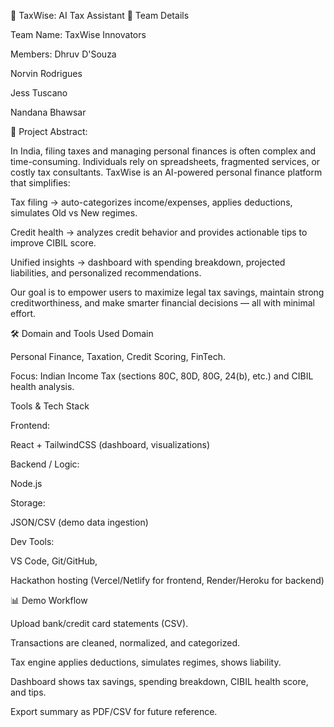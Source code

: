 🚀 TaxWise: AI Tax Assistant
👥 Team Details

Team Name: TaxWise Innovators

Members:
Dhruv D'Souza

Norvin Rodrigues

Jess Tuscano

Nandana Bhawsar

📌 Project Abstract:

In India, filing taxes and managing personal finances is often complex and time-consuming. Individuals rely on spreadsheets, fragmented services, or costly tax consultants. TaxWise is an AI-powered personal finance platform that simplifies:

Tax filing → auto-categorizes income/expenses, applies deductions, simulates Old vs New regimes.

Credit health → analyzes credit behavior and provides actionable tips to improve CIBIL score.

Unified insights → dashboard with spending breakdown, projected liabilities, and personalized recommendations.

Our goal is to empower users to maximize legal tax savings, maintain strong creditworthiness, and make smarter financial decisions — all with minimal effort.

🛠️ Domain and Tools Used
Domain

Personal Finance, Taxation, Credit Scoring, FinTech.

Focus: Indian Income Tax (sections 80C, 80D, 80G, 24(b), etc.) and CIBIL health analysis.

Tools & Tech Stack

Frontend:

React + TailwindCSS (dashboard, visualizations)


Backend / Logic:

Node.js 


Storage:

JSON/CSV (demo data ingestion)


Dev Tools:

VS Code, Git/GitHub, 

Hackathon hosting (Vercel/Netlify for frontend, Render/Heroku for backend)

📊 Demo Workflow

Upload bank/credit card statements (CSV).

Transactions are cleaned, normalized, and categorized.

Tax engine applies deductions, simulates regimes, shows liability.

Dashboard shows tax savings, spending breakdown, CIBIL health score, and tips.

Export summary as PDF/CSV for future reference.